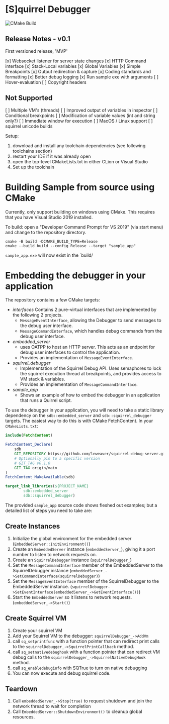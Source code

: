 # [S]quirrel Debugger

![CMake Build](https://github.com/leweaver/squirrel-debug-server/actions/workflows/cmake.yml/badge.svg)

## Release Notes - v0.1
First versioned release, 'MVP'

[x] Websocket listener for server state changes
[x] HTTP Command interface
[x] Stack-Local variables
[x] Global Variables
[x] Simple Breakpoints
[x] Output redirection & capture
[x] Coding standards and formatting
[x] Better debug logging
[x] Run sample exe with arguments
[ ] Hover-evaluation
[ ] Copyright headers

## Not Supported
[ ] Multiple VM's (threads)
[ ] Improved output of variables in inspector
[ ] Conditional breakpoints
[ ] Modification of variable values (int and string only?)
[ ] Immediate window for execution
[ ] MacOS / Linux support
[ ] squirrel unicode builds

Setup:

1. download and install any toolchain dependencies (see following toolchains section)
1. restart your IDE if it was already open
1. open the top-level CMakeLists.txt in either CLion or Visual Studio
1. Set up the toolchain

# Building Sample from source using CMake
Currently, only support building on windows using CMake. This requires that you have Visual Studio 2019 installed.

To build:
open a "Developer Command Prompt for VS 2019" (via start menu) and change to the repository directory.

```
cmake -B build -DCMAKE_BUILD_TYPE=Release
cmake --build build --config Release --target "sample_app"
```

`sample_app.exe` will now exist in the `build/

# Embedding the debugger in your application
The repository contains a few CMake targets:

- *interfaces* Contains 2 pure-virtual interfaces that are implemented by the following 2 projects.
    - `MessageEventInterface`, allowing the Debugger to send messages to the debug user interface.
    - `MessageCommandInterface`, which handles debug commands from the debug user interface. 
- *embedded_server* 
    - uses OATPP to host an HTTP server. This acts as an endpoint for debug user interfaces to control the application. 
    - Provides an implementation of `MessageEventInterface`.
- *squirrel_debugger* 
    - Implementation of the Squirrel Debug API. Uses semaphores to lock the squirrel execution thread at breakpoints, and provides access to VM stack & variables.
    - Provides an implementation of `MessageCommandInterface`.
- *sample_app* 
    - Shows an example of how to embed the debugger in an application that runs a Quirrel script.

To use the debugger in your application, you will need to take a static library dependency on the `sdb::embedded_server` and `sdb::squirrel_debugger` targets. The easiest way to do this is with CMake FetchContent. In your `CMakeLists.txt`:

```Cmake
include(FetchContent)

FetchContent_Declare(
    sdb
    GIT_REPOSITORY https://github.com/leweaver/squirrel-debug-server.git
    # Optionally pin to a specific version
    # GIT_TAG v0.1.0
    GIT_TAG origin/main
)
FetchContent_MakeAvailable(sdb)

target_link_libraries(${PROJECT_NAME}
        sdb::embedded_server
        sdb::squirrel_debugger)
```

The provided `sample_app` source code shows fleshed out examples; but a detailed list of steps you need to take are:

## Create Instances
1. Initialize the global environment for the embedded server (`EmbeddedServer::InitEnvironment()`)
1. Create an `EmbeddedServer` instance (`embeddedServer_`), giving it a port number to listen to network requests on.
1. Create an `SquirrelDebugger` instance (`squirrelDebugger_`)
1. Set the `MessageCommandInterface` member of the EmbeddedServer to the SquirrelDebugger instance (`embeddedServer_->SetCommandInterface(squirrelDebugger)`)
1. Set the `MessageEventInterface` member of the SquirrelDebugger to the EmbeddedServer instance. (`squirrelDebugger->SetEventInterface(embeddedServer_->GetEventInterface())`)
1. Start the `EmbeddedServer` so it listens to network requests. (`embeddedServer_->Start()`)

## Create Squirrel VM
1. Create your squirrel VM
1. Add your Squirrel VM to the debugger: `squirrelDebugger_->AddVm`
1. call `sq_setprintfunc` with a function pointer that can redirect print calls to the `squirrelDebugger_->SquirrelPrintCallback` method.
1. call `sq_setnativedebughook` with a function pointer that can redirect VM debug calls to the `squirrelDebugger_->SquirrelNativeDebugHook` method.
1. call `sq_enabledebuginfo` with SQTrue to turn on native debugging
1. You can now execute and debug squirrel code.

## Teardown
1. Call `embeddedServer_->Stop(true)` to request shutdown and join the network thread to wait for completion
1. Call `EmbeddedServer::ShutdownEnvironment()` to cleanup global resources.
